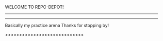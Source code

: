 WELCOME TO REPO-DEPOT!

___________________________
___________________________

Basically my practice arena
Thanks for stopping by!

<<<<<<<<<<<<<<>>>>>>>>>>>>>>
